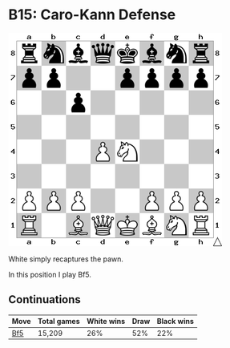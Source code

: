# B15: Caro-Kann Defense

![Position](position.png)

White simply recaptures the pawn.

In this position I play Bf5.

## Continuations

Move                  | Total games | White wins | Draw | Black wins
----------------------|-------------|------------|------|-----------
[Bf5](Bf5/index.md)   | 15,209      | 26%        | 52%  | 22%
